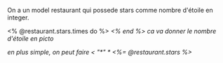 On a un model restaurant qui possede stars comme nombre d'étoile  en integer.

<% @restaurant.stars.times do %>
  <i class="fa fa-star">
<% end %>
ca va donner le nombre d'étoile en picto

en plus simple, on peut faire 
< "*" * <%= @restaurant.stars %>
